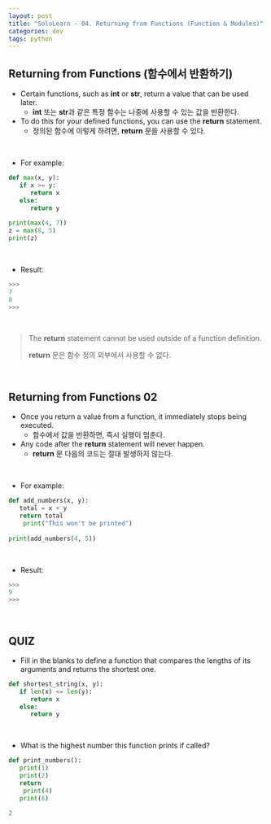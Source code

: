 ```yaml
---
layout: post
title: "SoloLearn - 04. Returning from Functions (Function & Modules)"
categories: dev
tags: python
---
```


## Returning from Functions (함수에서 반환하기)

- Certain functions, such as **int** or **str**, return a value that can be used later.
  - **int** 또는 **str**과 같은 특정 함수는 나중에 사용할 수 있는 값을 반환한다.
- To do this for your defined functions, you can use the **return** statement.
  - 정의된 함수에 이렇게 하려면, **return** 문을 사용할 수 있다.

<br>

- For example:

```python
def max(x, y):
   if x >= y:
      return x
   else:
      return y
   
print(max(4, 7))
z = max(8, 5)
print(z)
```

<br>

- Result:

```python
>>>
7
8
>>>
```

<br>

> The **return** statement cannot be used outside of a function definition.
>
> **return** 문은 함수 정의 외부에서 사용할 수 없다.

<br>

## Returning from Functions 02

- Once you return a value from a function, it immediately stops being executed.
  - 함수에서 값을 반환하면, 즉시 실행이 멈춘다.
- Any code after the **return** statement will never happen.
  - **return** 문 다음의 코드는 절대 발생하지 않는다.

<br>

- For example:

```python
def add_numbers(x, y):
   total = x + y
   return total
	print("This won't be printed")
   
print(add_numbers(4, 5))
```

<br>

- Result:

```python
>>>
9
>>>
```

<br>

## QUIZ

- Fill in the blanks to define a function that compares the lengths of its arguments and returns the shortest one.

```python
def shortest_string(x, y):
   if len(x) <= len(y):
      return x
   else:
      return y
```

<br>

- What is the highest number this function prints if called?

```python
def print_numbers():
   print(1)
   print(2)
   return
	print(4)
   print(6)
   
2
```

<br>